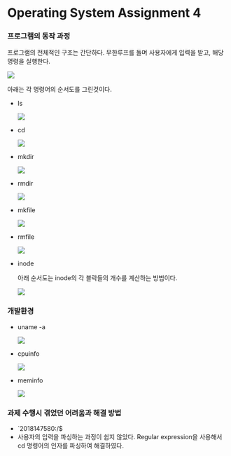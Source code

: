 # Operating System Assignment 4

### 프로그램의 동작 과정

프로그램의 전체적인 구조는 간단하다. 무한루프를 돌며 사용자에게 입력을 받고, 해당 명령을 실행한다.

![](./imgs/project4.png)

아래는 각 명령어의 순서도를 그린것이다.

- ls

  ![](./imgs/ls.png)

- cd

  ![](./imgs/cd.png)

- mkdir

  ![](./imgs/mkdir.png)

- rmdir

  ![](./imgs/rmdir.png)

- mkfile

  ![](./imgs/mkfile.png)

- rmfile

  ![](./imgs/rmfile.png)

- inode

  아래 순서도는 inode의 각 블락들의 개수를 계산하는 방법이다.

  ![](./imgs/blocks.png)

### 개발환경

- uname -a

  ![](./imgs/uname.png)

- cpuinfo

  ![](./imgs/cpuinfo.png)

- meminfo

  ![](./imgs/meminfo.png)

### 과제 수행시 겪었던 어려움과 해결 방법

- `2018147580:/$
- 사용자의 입력을 파싱하는 과정이 쉽지 않았다. Regular expression을 사용해서 cd 명령어의 인자를 파싱하여 해결하였다.